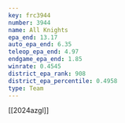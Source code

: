 ```yaml
---
key: frc3944
number: 3944
name: All Knights
epa_end: 13.17
auto_epa_end: 6.35
teleop_epa_end: 4.97
endgame_epa_end: 1.85
winrate: 0.4545
district_epa_rank: 908
district_epa_percentile: 0.4958
type: Team
---
```

[[2024azgl]]
